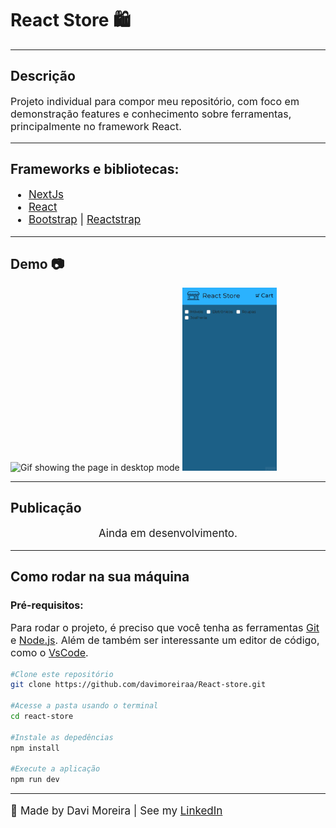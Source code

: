 <h1>React Store  🛍️ </h1>
<hr />
<h2>Descrição</h2>
<p style='font-size:16px'>Projeto individual para compor meu repositório, com foco em demonstração features e conhecimento sobre ferramentas, principalmente no framework React.</p>
<hr />
<h2>Frameworks e bibliotecas:</h2>
<ul style='font-size:17px'>
  <li>
    <a href='https://nextjs.org/'>NextJs</a>
  </li>
  <li>
    <a href='https://reactjs.org/'>React</a>
  </li>
  <li>
    <a href='https://getbootstrap.com/'>Bootstrap</a> |
    <a href='https://reactstrap.github.io/?path=/story/home-installation--page'>Reactstrap</a>
  </li>
</ul>
<hr />
<h2>Demo 📷</h2>
<div display='flex'> 
  <img width='75%' src='public/readme-media/desktop.gif' alt='Gif showing the page in desktop mode'/>
  <img width='30%' src='public/readme-media/mobile.gif' alt='Gif showing the page in mobile mode'/>
</div>
<hr/>
<h2>Publicação</h2>
<p align='center' style='font-size:17px'>Ainda em desenvolvimento.</p> 
<hr/>
<h2>Como rodar na sua máquina</h2>
<h3 style='font-size:16px'>Pré-requisitos:</h3>
<p style='font-size:16px'>Para rodar o projeto, é preciso que você tenha as ferramentas <a href='https://git-scm.com/'>Git</a> e <a href='https://nodejs.org/en/'>Node.js</a>. Além de também ser interessante um editor de código, como o <a href='https://code.visualstudio.com/'>VsCode</a>.</p>

```bash
#Clone este repositório
git clone https://github.com/davimoreiraa/React-store.git

#Acesse a pasta usando o terminal
cd react-store

#Instale as depedências
npm install

#Execute a aplicação
npm run dev
```

<hr/>

<footer>
  <p style='font-size:17px'>🍊 Made by Davi Moreira | See my 
    <a href="https://www.linkedin.com/in/davi-moreira-dos-santos-804280203/">LinkedIn</a>
  </p>
</footer>
